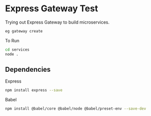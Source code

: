 # Express Gateway Test

 Trying out Express Gateway to build microservices.

```bash
eg gateway create
```

To Run

```bash
cd services
node .
```

## Dependencies

Express

```bash
npm install express --save
```

Babel

```bash
npm install @babel/core @babel/node @babel/preset-env --save-dev
```